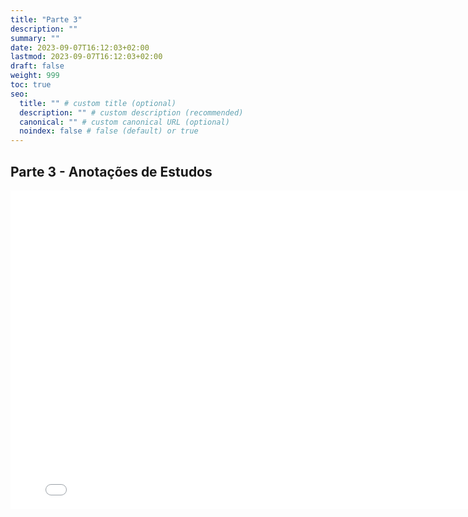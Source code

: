 ```yaml
---
title: "Parte 3"
description: ""
summary: ""
date: 2023-09-07T16:12:03+02:00
lastmod: 2023-09-07T16:12:03+02:00
draft: false
weight: 999
toc: true
seo:
  title: "" # custom title (optional)
  description: "" # custom description (recommended)
  canonical: "" # custom canonical URL (optional)
  noindex: false # false (default) or true
---
```


## Parte 3 - Anotações de Estudos

<iframe src="../../pdfs/Semana4.pdf" frameborder="0" width="800" height="510"></iframe>
